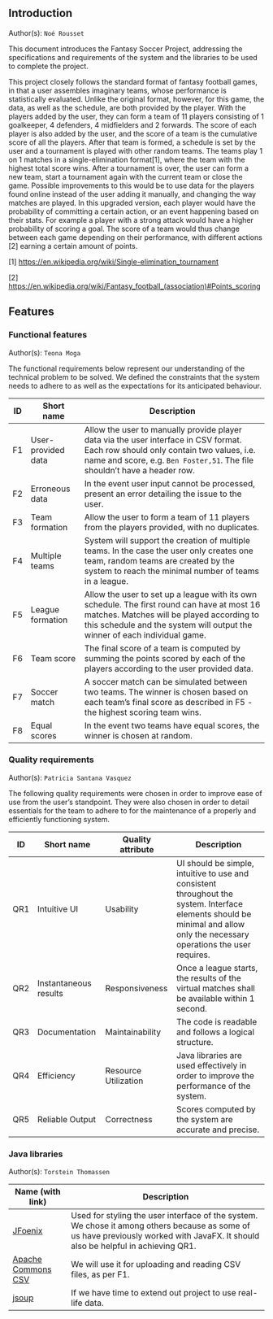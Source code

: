 ## Introduction									
Author(s): `Noé Rousset`

This document introduces the Fantasy Soccer Project, addressing the specifications and requirements of the system and the libraries to be used to complete the project.
 
This project closely follows the standard format of fantasy football games, in that a user assembles imaginary teams, whose performance is statistically evaluated. Unlike the original format, however, for this game, the data, as well as the schedule, are both provided by the player. 
With the players added by the user, they can form a team of 11 players consisting of 1 goalkeeper, 4 defenders, 4 midfielders and 2 forwards. The score of each player is also added by the user, and the score of a team is the cumulative score of all the players. 
After that team is formed, a schedule is set by the user and a tournament is played with other random teams. The teams play 1 on 1 matches in a single-elimination format[1], where the team with the highest total score wins. After a tournament is over, the user can form a new team, start a tournament again with the current team  or close the game.
Possible improvements to this would be to use data for the players found online instead of the user adding it manually, and changing the way matches are played. In this upgraded version, each player would have the probability of committing a certain action, or an event happening based on their stats. For example a player with a strong attack would have a higher probability of scoring a goal. The score of a team would thus change between each game depending on their performance, with different actions [2]  earning a certain amount of points. 

[1] https://en.wikipedia.org/wiki/Single-elimination_tournament

[2] https://en.wikipedia.org/wiki/Fantasy_football_(association)#Points_scoring

## Features

### Functional features
Author(s): `Teona Moga`

The functional requirements below represent our understanding of the technical problem to be solved. We defined the constraints that the system needs to adhere to as well as the expectations for its anticipated behaviour.

| ID  | Short name  | Description  |
|---|---|---|
| F1  | User-provided data | Allow the user to manually provide player data via the user interface in CSV format. Each row should only contain two values, i.e. name and score, e.g. `Ben Foster,51`. The file shouldn’t have a header row. |
| F2  | Erroneous data  | In the event user input cannot be processed, present an error detailing the issue to the user.|
| F3  | Team formation  | Allow the user to form a team of 11 players from the players provided, with no duplicates.|
| F4  | Multiple teams | System will support the creation of multiple teams. In the case the user only creates one team, random teams are created by the system to reach the minimal number of teams in a league.|
| F5  | League formation | Allow the user to set up a league with its own schedule. The first round can have at most 16 matches. Matches will be played according to this schedule and the system will output the winner of each individual game. |
| F6 | Team score | The final score of a team is computed by summing the points scored by each of the players according to the user provided data. |
| F7 | Soccer match | A soccer match can be simulated between two teams. The winner is chosen based on each team’s final score as described in F5 - the highest scoring team wins. |
| F8 | Equal scores | In the event two teams have equal scores, the winner is chosen at random. |

### Quality requirements
Author(s): `Patricia Santana Vasquez`

The following quality requirements were chosen in order to improve ease of use from the user’s standpoint. They were also chosen in order to detail essentials for the team to adhere to for the maintenance of a properly and efficiently functioning system.

| ID  | Short name  | Quality attribute | Description  |
|---|---|---|---|
| QR1  | Intuitive UI | Usability  | UI should be simple, intuitive to use and consistent throughout the system. Interface elements should be minimal and allow only the necessary operations the user requires. |
| QR2  | Instantaneous results| Responsiveness  | Once a league starts, the results of the virtual matches shall be available within 1 second. |
| QR3  | Documentation | Maintainability  | The code is readable and follows a logical structure. |
| QR4  | Efficiency | Resource Utilization | Java libraries are used effectively in order to improve the performance of the system. |
| QR5 | Reliable Output  | Correctness | Scores computed by the system are accurate and precise. |

### Java libraries
Author(s): `Torstein Thomassen`

| Name (with link) | Description  |
|---|---|
| [JFoenix](http://www.jfoenix.com/)  | Used for styling the user interface of the system. We chose it among others because as some of us have previously worked with JavaFX. It should also be helpful in achieving QR1. | 
| [Apache Commons CSV](https://github.com/alibaba/fastjson) | We will use it for uploading and reading CSV files, as per F1.|
| [jsoup](https://jsoup.org/) | If we have time to extend out project to use real-life data. |
